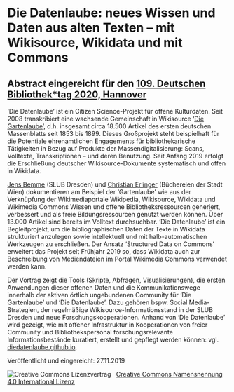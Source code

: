 # Die Datenlaube: neues Wissen und Daten aus alten Texten – mit Wikisource, Wikidata und mit Commons
## Abstract eingereicht für den [109. Deutschen Bibliothek*tag 2020, Hannover](https://bibliothekartag2020.de/)

‘Die Datenlaube’ ist ein Citizen Science-Projekt für offene Kulturdaten. Seit 2008 transkribiert eine wachsende Gemeinschaft in Wikisource ‘[Die Gartenlaube](https://de.wikisource.org/wiki/Die_Gartenlaube)’, d.h. insgesamt circa 18.500 Artikel des ersten deutschen Massenblatts seit 1853 bis 1899. Dieses Großprojekt steht beispielhaft für die Potentiale ehrenamtlichen Engagements für bibliothekarische Tätigkeiten in Bezug auf Produkte der Massendigitalisierung: Scans, Volltexte, Transkriptionen – und deren Benutzung. Seit Anfang 2019 erfolgt die Erschließung deutscher Wikisource-Dokumente systematisch und offen in Wikidata.

[Jens Bemme](https://twitter.com/jeb_140) (SLUB Dresden) und [Christian Erlinger](https://twitter.com/LibrErli) (Büchereien der Stadt Wien) dokumentieren am Beispiel der ‘Gartenlaube’ wie aus der Verknüpfung der Wikimediaportale Wikipedia, Wikisource, Wikidata und Wikimedia Commons Wissen und offene Bibliotheksressourcen generiert, verbessert und als freie Bildungsressourcen genutzt werden können. Über 13.000 Artikel sind bereits im Volltext durchsuchbar. ‘Die Datenlaube’ ist ein Begleitprojekt, um die bibliographischen Daten der Texte in Wikidata strukturiert anzulegen sowie intellektuell und mit halb-automatischen Werkzeugen zu erschließen. Der Ansatz ‘Structured Data on Commons’ erweitert das Projekt seit Frühjahr 2019 so, dass Wikidata auch zur Beschreibung von Mediendateien im Portal Wikimedia Commons verwendet werden kann.

Der Vortrag zeigt die Tools (Skripte, Abfragen, Visualisierungen), die ersten Anwendungen dieser offenen Daten und die Kommunikationswege innerhalb der aktiven örtlich ungebundenen Community für ‘Die Gartenlaube’ und ‘Die Datenlaube’. Dazu gehören bspw. Social Media-Strategien, der regelmäßige Wikisource-Informationsstand in der SLUB Dresden und neue Forschungskooperationen. Anhand von ‘Die Datenlaube’ wird gezeigt, wie mit offener Infrastruktur in Kooperationen von freier Community und Bibliothekspersonal forschungsrelevante Informationsbestände kuratiert, erstellt und gepflegt werden können: vgl. [diedatenlaube.github.io](https://diedatenlaube.github.io).

<p>Veröffentlicht und eingereicht: 27.11.2019</p>
<img alt="Creative Commons Lizenzvertrag" style="border-width:0" src="https://i.creativecommons.org/l/by/4.0/80x15.png" />&nbsp;&nbsp;&nbsp;<a rel="license" href="http://creativecommons.org/licenses/by/4.0/">Creative Commons Namensnennung 4.0 International Lizenz</a> <a rel="license" href="http://creativecommons.org/licenses/by/4.0/">
